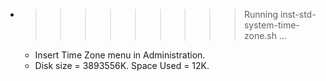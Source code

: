 * >>>>>>>>> Running inst-std-system-time-zone.sh ...
  * Insert Time Zone menu in Administration.
  * Disk size = 3893556K. Space Used = 12K.
